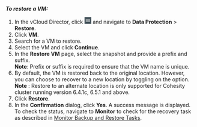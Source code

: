 ***To restore a VM:***

1. In the vCloud Director, click ![](images/hamburger_menu.png) and navigate to **Data Protection** > **Restore**.
2. Click **VM**.
3. Search for a VM to restore. 
4. Select the VM and click **Continue**. 
5. In the **Restore VM** page, select the snapshot and provide a prefix and suffix.<br/>
   **Note**: Prefix or suffix is required to ensure that the VM name is unique. 
6. By default, the VM is restored back to the original location. However, you can choose to recover to a new location by toggling on the option. <br/>
   **Note** : Restore to an alternate location is only supported for Cohesity cluster running version 6.4.1c, 6.5.1 and above.
7. Click **Restore**.
8. In the **Confirmation** dialog, click **Yes**. 
   A success message is displayed. 
   To check the status, navigate to **Monitor** to check for the recovery task as described in [Monitor Backup and Restore Tasks](https://github.com/cohesity/cohesity-vcd-extension/wiki/Monitor-Backup-and-Restore-Tasks).